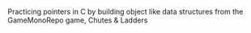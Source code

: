 Practicing pointers in C by building object like data structures from the GameMonoRepo game, Chutes & Ladders
